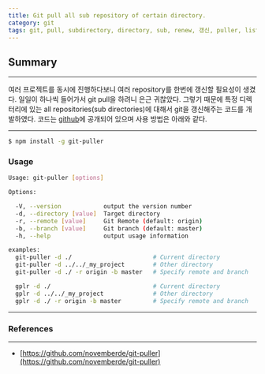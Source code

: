 ```yaml
---
title: Git pull all sub repository of certain directory.
category: git
tags: git, pull, subdirectory, directory, sub, renew, 갱신, puller, list
---
```

## Summary
---
여러 프로젝트를 동시에 진행하다보니 여러 repository를 한번에 갱신할 필요성이 생겼다. 일일이 하나씩 들어가서 git pull을 하려니 은근 귀찮았다.
그렇기 때문에 특정 디렉터리에 있는 all repositories(sub directories)에 대해서 git을 갱신해주는 코드를 개발하였다.
코드는 [github](https://github.com/novemberde/git-puller)에 공개되어 있으며 사용 방법은 아래와 같다.

---

```sh
$ npm install -g git-puller
```

### Usage

```sh
Usage: git-puller [options]

Options:

  -V, --version            output the version number
  -d, --directory [value]  Target directory
  -r, --remote [value]     Git Remote (default: origin)
  -b, --branch [value]     Git branch (default: master)
  -h, --help               output usage information

examples:
  git-puller -d ./                       # Current directory
  git-puller -d ../../_my_project        # Other directory
  git-puller -d ./ -r origin -b master   # Specify remote and branch

  gplr -d ./                             # Current directory
  gplr -d ../../_my_project              # Other directory
  gplr -d ./ -r origin -b master         # Specify remote and branch
```

---
### References
---
- [https://github.com/novemberde/git-puller](https://github.com/novemberde/git-puller)

